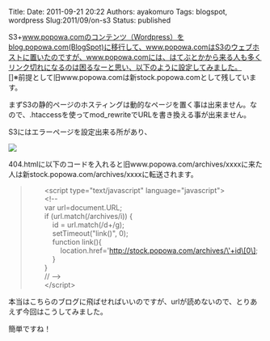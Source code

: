 Title: 
Date: 2011-09-21 20:22
Authors: ayakomuro
Tags:  blogspot, wordpress
Slug:2011/09/on-s3
Status: published


S3+www.popowa.comのコンテンツ（Wordpress）をblog.popowa.com(BlogSpot)に移行して、www.popowa.comはS3のウェブホストに置いたのですが、www.popowa.comには、はてぶとかから来る人も多くリンク切れになるのは困るなーと思い、以下のように設定してみました。  
[]※前提として旧www.popowa.comは新stock.popowa.comとして残しています。

まずS3の静的ページのホスティングは動的なページを置く事は出来ません。なので、.htaccessを使ってmod\_rewriteでURLを書き換える事が出来ません。

S3にはエラーページを設定出来る所があり、

[![](http://3.bp.blogspot.com/-Bioi-DfULrw/TnpHDSXPP9I/AAAAAAAANa8/JMuE39V00-g/s1600/%25E3%2582%25B9%25E3%2582%25AF%25E3%2583%25AA%25E3%2583%25BC%25E3%2583%25B3%25E3%2582%25B7%25E3%2583%25A7%25E3%2583%2583%25E3%2583%2588%25EF%25BC%25882011-09-22+5.18.57%25EF%25BC%2589.png)](http://3.bp.blogspot.com/-Bioi-DfULrw/TnpHDSXPP9I/AAAAAAAANa8/JMuE39V00-g/s1600/%25E3%2582%25B9%25E3%2582%25AF%25E3%2583%25AA%25E3%2583%25BC%25E3%2583%25B3%25E3%2582%25B7%25E3%2583%25A7%25E3%2583%2583%25E3%2583%2588%25EF%25BC%25882011-09-22+5.18.57%25EF%25BC%2589.png)

404.htmlに以下のコードを入れると旧www.popowa.com/archives/xxxxに来た人は新stock.popowa.com/archives/xxxxに転送されます。

>         \<script type=\"text/javascript\" language=\"javascript\"\>  
>         \<!\--  
>         var url=document.URL;  
>         if (url.match(/archives/i)) {  
>             id = url.match(/d+/g);  
>             setTimeout(\"link()\", 0);  
>             function link(){  
>                
> location.href=\'http://stock.popowa.com/archives/\'+id\[0\];  
>             }  
>         }  
>         // \--\>  
>         \</script\>

本当はこちらのブログに飛ばせればいいのですが、urlが読めないので、とりあえず今回はこうしてみました。

簡単ですね！
